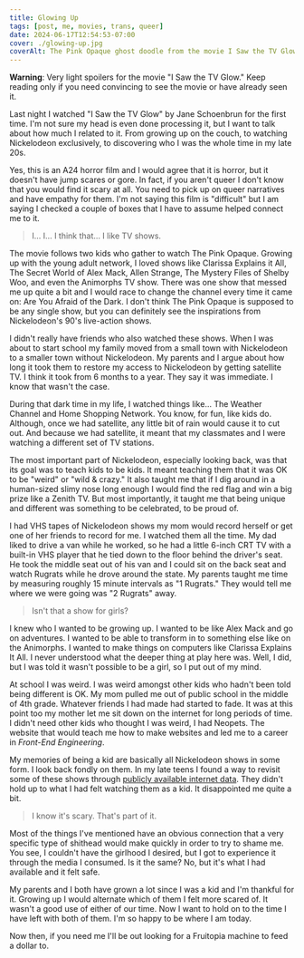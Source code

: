 ```yaml
---
title: Glowing Up
tags: [post, me, movies, trans, queer]
date: 2024-06-17T12:54:53-07:00
cover: ./glowing-up.jpg
coverAlt: The Pink Opaque ghost doodle from the movie I Saw the TV Glow
---
```


**Warning**: Very light spoilers for the movie "I Saw the TV Glow." Keep reading only if you need convincing to see the movie or have already seen it.

Last night I watched "I Saw the TV Glow" by Jane Schoenbrun for the first time. I'm not sure my head is even done processing it, but I want to talk about how much I related to it. From growing up on the couch, to watching Nickelodeon exclusively, to discovering who I was the whole time in my late 20s.

Yes, this is an A24 horror film and I would agree that it is horror, but it doesn't have jump scares or gore. In fact, if you aren't queer I don't know that you would find it scary at all. You need to pick up on queer narratives and have empathy for them. I'm not saying this film is "difficult" but I am saying I checked a couple of boxes that I have to assume helped connect me to it.

> I… I… I think that… I like TV shows.

The movie follows two kids who gather to watch The Pink Opaque. Growing up with the young adult network, I loved shows like Clarissa Explains it All, The Secret World of Alex Mack, Allen Strange, The Mystery Files of Shelby Woo, and even the Animorphs TV show. There was one show that messed me up quite a bit and I would race to change the channel every time it came on: Are You Afraid of the Dark. I don't think The Pink Opaque is supposed to be any single show, but you can definitely see the inspirations from Nickelodeon's 90's live-action shows.

I didn't really have friends who also watched these shows. When I was about to start school my family moved from a small town with Nickelodeon to a smaller town without Nickelodeon. My parents and I argue about how long it took them to restore my access to Nickelodeon by getting satellite TV. I think it took from 6 months to a year. They say it was immediate. I know that wasn't the case.

During that dark time in my life, I watched things like... The Weather Channel and Home Shopping Network. You know, for fun, like kids do. Although, once we had satellite, any little bit of rain would cause it to cut out. And because we had satellite, it meant that my classmates and I were watching a different set of TV stations.

The most important part of Nickelodeon, especially looking back, was that its goal was to teach kids to be kids. It meant teaching them that it was OK to be "weird" or "wild & crazy." It also taught me that if I dig around in a human-sized slimy nose long enough I would find the red flag and win a big prize like a Zenith TV. But most importantly, it taught me that being unique and different was something to be celebrated, to be proud of.

I had VHS tapes of Nickelodeon shows my mom would record herself or get one of her friends to record for me. I watched them all the time. My dad liked to drive a van while he worked, so he had a little 6-inch CRT TV with a built-in VHS player that he tied down to the floor behind the driver's seat. He took the middle seat out of his van and I could sit on the back seat and watch Rugrats while he drove around the state. My parents taught me time by measuring roughly 15 minute intervals as "1 Rugrats." They would tell me where we were going was "2 Rugrats" away.

> Isn't that a show for girls?

I knew who I wanted to be growing up. I wanted to be like Alex Mack and go on adventures. I wanted to be able to transform in to something else like on the Animorphs. I wanted to make things on computers like Clarissa Explains It All. I never understood what the deeper thing at play here was. Well, I did, but I was told it wasn't possible to be a girl, so I put out of my mind.

At school I was weird. I was weird amongst other kids who hadn't been told being different is OK. My mom pulled me out of public school in the middle of 4th grade. Whatever friends I had made had started to fade. It was at this point too my mother let me sit down on the internet for long periods of time. I didn't need other kids who thought I was weird, I had Neopets. The website that would teach me how to make websites and led me to a career in _Front-End Engineering_.

My memories of being a kid are basically all Nickelodeon shows in some form. I look back fondly on them. In my late teens I found a way to revisit some of these shows through [publicly available internet data](https://nyan.lol/@zicklepop/112609986890748740). They didn't hold up to what I had felt watching them as a kid. It disappointed me quite a bit.

> I know it's scary. That's part of it.

Most of the things I've mentioned have an obvious connection that a very specific type of shithead would make quickly in order to try to shame me. You see, I couldn't have the girlhood I desired, but I got to experience it through the media I consumed. Is it the same? No, but it's what I had available and it felt safe.

My parents and I both have grown a lot since I was a kid and I'm thankful for it. Growing up I would alternate which of them I felt more scared of. It wasn't a good use of either of our time. Now I want to hold on to the time I have left with both of them. I'm so happy to be where I am today.

Now then, if you need me I'll be out looking for a Fruitopia machine to feed a dollar to.
